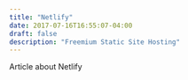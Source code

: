 ```yaml
---
title: "Netlify"
date: 2017-07-16T16:55:07-04:00
draft: false
description: "Freemium Static Site Hosting"
---
```

Article about Netlify
